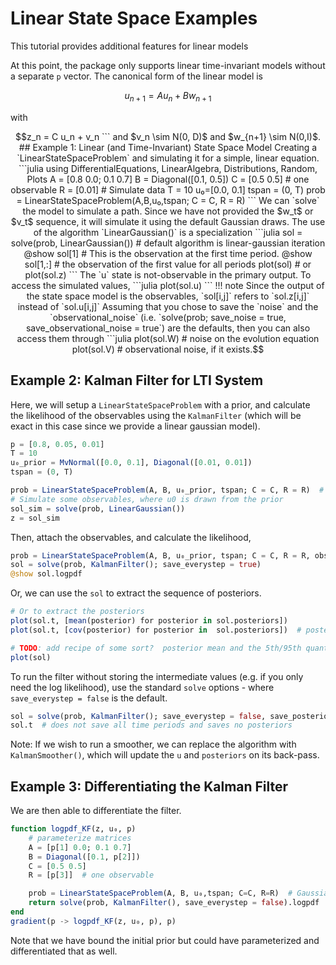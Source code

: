 # Linear State Space Examples

This tutorial provides additional features for linear models

At this point, the package only supports linear time-invariant models without a separate `p` vector.  The canonical form of the linear model is

```math
u_{n+1} = A u_n + B w_{n+1}
```

with
````math
z_n = C u_n +  v_n
```

and $v_n \sim N(0, D)$ and $w_{n+1} \sim N(0,I)$.


## Example 1: Linear (and Time-Invariant) State Space Model

Creating a `LinearStateSpaceProblem` and simulating it for a simple, linear equation.

```julia
using DifferentialEquations, LinearAlgebra, Distributions, Random, Plots
A = [0.8 0.0; 0.1 0.7]
B = Diagonal([0.1, 0.5])
C = [0.5 0.5] # one observable
R = [0.01]

# Simulate data
T = 10
u₀=[0.0, 0.1]
tspan = (0, T)

prob = LinearStateSpaceProblem(A,B,u₀,tspan; C = C, R = R)
```

We can `solve` the model to simulate a path.  Since we have not provided the $w_t$ or $v_t$ sequence, it will simulate it using the default Gaussian draws.  The use of the algorithm `LinearGaussian()` is a specialization

```julia
sol = solve(prob, LinearGaussian())  # default algorithm is linear-gaussian iteration
@show sol[1]  # This is the observation at the first time period.
@show sol[1,:]  # the observation of the first value for all periods

plot(sol)  # or plot(sol.z)
```

The `u` state is not-observable in the primary output.  To access the simulated values,

```julia
plot(sol.u)
```

!!! note

    Since the output of the state space model is the observables, `sol[i,j]` refers to `sol.z[i,j]` instead of `sol.u[i,j]`

Assuming that you chose to save the `noise` and the `observational_noise` (i.e. `solve(prob; save_noise = true, save_observational_noise = true`) are the defaults, then you can also access them through

```julia
plot(sol.W)  # noise on the evolution equation
plot(sol.V)  # observational noise, if it exists.
````

## Example 2: Kalman Filter for LTI System

Here, we will setup a `LinearStateSpaceProblem` with a prior, and calculate the likelihood of the observables using the `KalmanFilter` (which will be exact in this case since we provide a linear gaussian model).

```julia
p = [0.8, 0.05, 0.01]
T = 10
u₀_prior = MvNormal([0.0, 0.1], Diagonal([0.01, 0.01])
tspan = (0, T)

prob = LinearStateSpaceProblem(A, B, u₀_prior, tspan; C = C, R = R)  # prior for initial condition
# Simulate some observables, where u0 is drawn from the prior
sol_sim = solve(prob, LinearGaussian())
z = sol_sim
```

Then, attach the observables, and calculate the likelihood,

```julia
prob = LinearStateSpaceProblem(A, B, u₀_prior, tspan; C = C, R = R, observables = z)
sol = solve(prob, KalmanFilter(); save_everystep = true)
@show sol.logpdf
```

Or, we can use the `sol` to extract the sequence of posteriors.

```julia
# Or to extract the posteriors
plot(sol.t, [mean(posterior) for posterior in sol.posteriors])
plot(sol.t, [cov(posterior) for posterior in  sol.posteriors])  # posterior covariance

# TODO: add recipe of some sort?  posterior mean and the 5th/95th quantiles around it?
plot(sol)
```

To run the filter without storing the intermediate values (e.g. if you only need the log likelihood), use the standard `solve` options - where `save_everystep = false` is the default.

```julia
sol = solve(prob, KalmanFilter(); save_everystep = false, save_posteriors = false)
sol.t  # does not save all time periods and saves no posteriors
```

Note: If we wish to run a smoother, we can replace the algorithm with `KalmanSmoother()`, which will update the `u` and `posteriors` on its back-pass.


## Example 3: Differentiating the Kalman Filter

We are then able to differentiate the filter.
```julia
function logpdf_KF(z, u₀, p)
    # parameterize matrices
    A = [p[1] 0.0; 0.1 0.7]
    B = Diagonal([0.1, p[2]])
    C = [0.5 0.5]
    R = [p[3]]  # one observable

    prob = LinearStateSpaceProblem(A, B, u₀,tspan; C=C, R=R)  # Gaussian noise
    return solve(prob, KalmanFilter(), save_everystep = false).logpdf
end
gradient(p -> logpdf_KF(z, u₀, p), p)
```

Note that we have bound the initial prior but could have parameterized and differentiated that as well.
